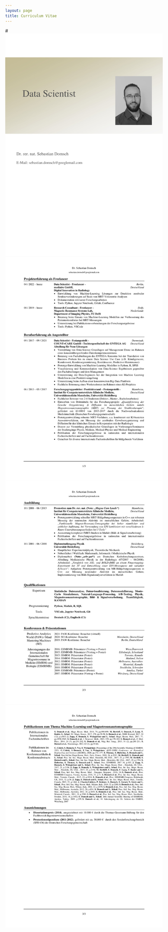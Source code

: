 ```yaml
---
layout: page
title: Curriculum Vitae
---
```

#![screenshot](cv/cv_german_public-1.jpg)
![screenshot](cv/cv_german_public-2.jpg)
![screenshot](cv/cv_german_public-3.jpg)
![screenshot](cv/cv_german_public-4.jpg)
